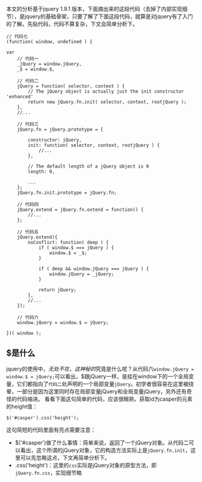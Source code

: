 本文的分析基于jquery 1.9.1 版本，下面摘出来的这段代码（去掉了内部实现细节），是jquery的基础骨架，只要了解了下面这段代码，就算是对jquery有了入门的了解。先贴代码，代码不算复杂，下文会简单分析下。
```
// 代码七
(function( window, undefined ) {

var
	// 代码一
	_jQuery = window.jQuery,
	_$ = window.$,

	// 代码二
	jQuery = function( selector, context ) {
		// The jQuery object is actually just the init constructor 'enhanced'
		return new jQuery.fn.init( selector, context, rootjQuery );
	},
	//...
	
	// 代码三
	jQuery.fn = jQuery.prototype = {
	
		constructor: jQuery,
		init: function( selector, context, rootjQuery ) {
			//...
		},
	
		// The default length of a jQuery object is 0
		length: 0,
		
		...
	};
	jQuery.fn.init.prototype = jQuery.fn;

	// 代码四
	jQuery.extend = jQuery.fn.extend = function() {
		//...
	};
	
	// 代码五
	jQuery.extend({
		noConflict: function( deep ) {
			if ( window.$ === jQuery ) {
				window.$ = _$;
			}
	
			if ( deep && window.jQuery === jQuery ) {
				window.jQuery = _jQuery;
			}
	
			return jQuery;
		},
		//...
	});
	
	// 代码六
	window.jQuery = window.$ = jQuery;

})( window );
```
## $是什么
jquery的使用中，$无处不在，这神秘的$究竟是什么呢？从代码六`window.jQuery = window.$ = jQuery;`可以看出，$跟jQuery一样，是挂在window下的一个全局变量，它们都指向了`代码二`处声明的一个局部变量`jQuery`。初学者很容易在这里被绕晕，一部分是因为这里同时存在局部变量jQuery和全局变量jQuery，另外还有奇怪的代码缩进。
看看下面这句简单的代码，应该很眼熟，获取id为casper的元素的height值：
```
$('#casper').css('height');
```
这句简短的代码里面有亮点需要注意：

* $('#casper')做了什么事情：简单来说，返回了一个jQuery对象。从代码二可以看出，这个所谓的jQuery对象，它的构造方法实际上是`jQuery.fn.init`，这里可以先忽略这点，下文再简单分析下。
* .css('height')：这里的`css`实际是jQuery对象的原型方法，即`jQuery.fn.css`，实现细节略

##
